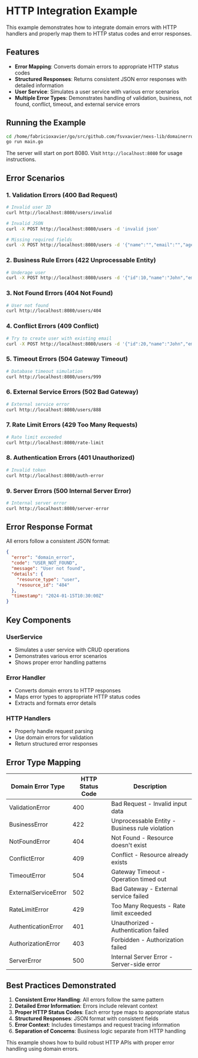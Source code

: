 # HTTP Integration Example

This example demonstrates how to integrate domain errors with HTTP handlers and properly map them to HTTP status codes and error responses.

## Features

- **Error Mapping**: Converts domain errors to appropriate HTTP status codes
- **Structured Responses**: Returns consistent JSON error responses with detailed information
- **User Service**: Simulates a user service with various error scenarios
- **Multiple Error Types**: Demonstrates handling of validation, business, not found, conflict, timeout, and external service errors

## Running the Example

```bash
cd /home/fabricioxavier/go/src/github.com/fsvxavier/nexs-lib/domainerrors/examples/http-integration
go run main.go
```

The server will start on port 8080. Visit `http://localhost:8080` for usage instructions.

## Error Scenarios

### 1. Validation Errors (400 Bad Request)
```bash
# Invalid user ID
curl http://localhost:8080/users/invalid

# Invalid JSON
curl -X POST http://localhost:8080/users -d 'invalid json'

# Missing required fields
curl -X POST http://localhost:8080/users -d '{"name":"","email":"","age":-1}'
```

### 2. Business Rule Errors (422 Unprocessable Entity)
```bash
# Underage user
curl -X POST http://localhost:8080/users -d '{"id":10,"name":"John","email":"john@test.com","age":15}'
```

### 3. Not Found Errors (404 Not Found)
```bash
# User not found
curl http://localhost:8080/users/404
```

### 4. Conflict Errors (409 Conflict)
```bash
# Try to create user with existing email
curl -X POST http://localhost:8080/users -d '{"id":20,"name":"John","email":"john@example.com","age":25}'
```

### 5. Timeout Errors (504 Gateway Timeout)
```bash
# Database timeout simulation
curl http://localhost:8080/users/999
```

### 6. External Service Errors (502 Bad Gateway)
```bash
# External service error
curl http://localhost:8080/users/888
```

### 7. Rate Limit Errors (429 Too Many Requests)
```bash
# Rate limit exceeded
curl http://localhost:8080/rate-limit
```

### 8. Authentication Errors (401 Unauthorized)
```bash
# Invalid token
curl http://localhost:8080/auth-error
```

### 9. Server Errors (500 Internal Server Error)
```bash
# Internal server error
curl http://localhost:8080/server-error
```

## Error Response Format

All errors follow a consistent JSON format:

```json
{
  "error": "domain_error",
  "code": "USER_NOT_FOUND",
  "message": "User not found",
  "details": {
    "resource_type": "user",
    "resource_id": "404"
  },
  "timestamp": "2024-01-15T10:30:00Z"
}
```

## Key Components

### UserService
- Simulates a user service with CRUD operations
- Demonstrates various error scenarios
- Shows proper error handling patterns

### Error Handler
- Converts domain errors to HTTP responses
- Maps error types to appropriate HTTP status codes
- Extracts and formats error details

### HTTP Handlers
- Properly handle request parsing
- Use domain errors for validation
- Return structured error responses

## Error Type Mapping

| Domain Error Type | HTTP Status Code | Description |
|------------------|------------------|-------------|
| ValidationError | 400 | Bad Request - Invalid input data |
| BusinessError | 422 | Unprocessable Entity - Business rule violation |
| NotFoundError | 404 | Not Found - Resource doesn't exist |
| ConflictError | 409 | Conflict - Resource already exists |
| TimeoutError | 504 | Gateway Timeout - Operation timed out |
| ExternalServiceError | 502 | Bad Gateway - External service failed |
| RateLimitError | 429 | Too Many Requests - Rate limit exceeded |
| AuthenticationError | 401 | Unauthorized - Authentication failed |
| AuthorizationError | 403 | Forbidden - Authorization failed |
| ServerError | 500 | Internal Server Error - Server-side error |

## Best Practices Demonstrated

1. **Consistent Error Handling**: All errors follow the same pattern
2. **Detailed Error Information**: Errors include relevant context
3. **Proper HTTP Status Codes**: Each error type maps to appropriate status
4. **Structured Responses**: JSON format with consistent fields
5. **Error Context**: Includes timestamps and request tracing information
6. **Separation of Concerns**: Business logic separate from HTTP handling

This example shows how to build robust HTTP APIs with proper error handling using domain errors.
